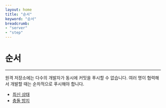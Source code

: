 ```yaml
---
layout: home
title: "순서"
keyword: "순서"
breadcrumb:
- "server"
- "step"
---
```


# 순서
---
원격 저장소에는 다수의 개발자가 동시에 커밋을 푸시할 수 없습니다. 
여러 명이 협력해서 개발할 때는 순차적으로 푸시해야 합니다. 

+ [최신 상태](last) 
+ [충돌 방지](complit) 